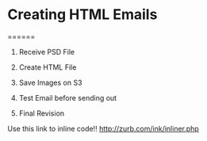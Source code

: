 # Creating HTML Emails

======

1. Receive PSD File

2. Create HTML File

3. Save Images on S3

4. Test Email before sending out

5. Final Revision 

Use this link to inline code!!
http://zurb.com/ink/inliner.php